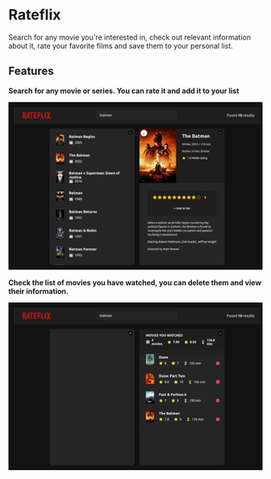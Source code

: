 # Rateflix

Search for any movie you're interested in, check out relevant information about it, rate your favorite films and save them to your personal list.


## Features

**Search for any movie or series. You can rate it and add it to your list**
 
![Rateflix search](./images/rateflix-ss-search.jpeg)

**Check the list of movies you have watched, you can delete them and view their information.**

![Rateflix search](./images/rateflix-ss-list.jpeg)



